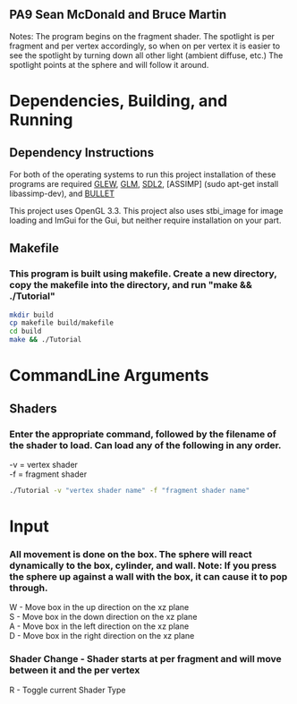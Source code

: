 ## PA9 Sean McDonald and Bruce Martin
Notes: The program begins on the fragment shader. The spotlight is per fragment and per vertex accordingly, so when on per vertex it is easier to see the spotlight by turning down all other light (ambient diffuse, etc.) The spotlight points at the sphere and will follow it around.

# Dependencies, Building, and Running

## Dependency Instructions
For both of the operating systems to run this project installation of these programs are required [GLEW](http://glew.sourceforge.net/), [GLM](http://glm.g-truc.net/0.9.7/index.html), [SDL2](https://wiki.libsdl.org/Tutorials), [ASSIMP] (sudo apt-get install libassimp-dev), and [BULLET](http://www.bulletphysics.org/mediawiki-1.5.8/index.php/Installation)

This project uses OpenGL 3.3. This project also uses stbi_image for image loading and ImGui for the Gui, but neither require installation on your part.

## Makefile

### This program is built using makefile. Create a new directory, copy the makefile into the directory, and run "make && ./Tutorial"

```bash
mkdir build
cp makefile build/makefile
cd build
make && ./Tutorial
```


# CommandLine Arguments
## Shaders
### Enter the appropriate command, followed by the filename of the shader to load. Can load any of the following in any order.

-v = vertex shader    
-f = fragment shader    

```bash
./Tutorial -v "vertex shader name" -f "fragment shader name"
```
# Input
### All movement is done on the box. The sphere will react dynamically to the box, cylinder, and wall. Note: If you press the sphere up against a wall with the box, it can cause it to pop through.
W - Move box in the up direction on the xz plane  
S - Move box in the down direction on the xz plane  
A - Move box in the left direction on the xz plane  
D - Move box in the right direction on the xz plane  

### Shader Change - Shader starts at per fragment and will move between it and the per vertex

R - Toggle current Shader Type
